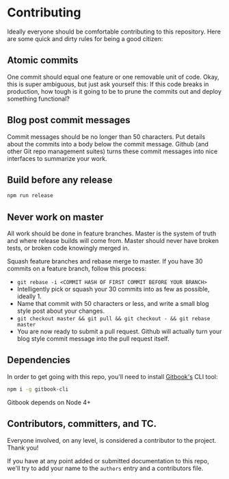 # Contributing

Ideally everyone should be comfortable contributing to this repository.  Here are some quick and dirty rules for being a good citizen:

## Atomic commits

One commit should equal one feature or one removable unit of code.  Okay, this is super ambiguous, but just ask yourself this:  If this code breaks in production, how tough is it going to be to prune the commits out and deploy something functional?

## Blog post commit messages

Commit messages should be no longer than 50 characters.  Put details about the commits into a body below the commit message.  Github (and other Git repo management suites) turns these commit messages into nice interfaces to summarize your work.

## Build before any release

```bash
npm run release
```

## Never work on master

All work should be done in feature branches.  Master is the system of truth and where release builds will come from.  Master should never have broken tests, or broken code knowingly merged in.

Squash feature branches and rebase merge to master.  If you have 30 commits on a feature branch, follow this process:

  * `git rebase -i <COMMIT HASH OF FIRST COMMIT BEFORE YOUR BRANCH>`
  * Intelligently pick or squash your 30 commits into as few as possible, ideally 1.
  * Name that commit with 50 characters or less, and write a small blog style post about your changes.
  * `git checkout master && git pull && git checkout - && git rebase master`
  * You are now ready to submit a pull request.  Github will actually turn your blog style commit message into the pull request itself.

## Dependencies

In order to get going with this repo, you'll need to install [Gitbook's](https://github.com/GitbookIO/gitbook) CLI tool:

```bash
npm i -g gitbook-cli
```

Gitbook depends on Node 4+

## Contributors, committers, and TC.

Everyone involved, on any level, is considered a contributor to the project.  Thank you!

If you have at any point added or submitted documentation to this repo, we'll try to add your name to the `authors` entry and a contributors file.
